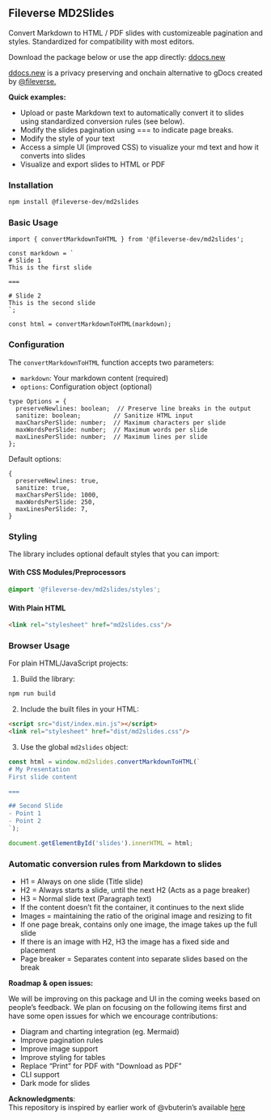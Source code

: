 ## Fileverse MD2Slides

Convert Markdown to HTML / PDF slides with customizeable pagination and styles. Standardized for compatibility with most editors.

Download the package below or use the app directly: [ddocs.new](http://ddocs.new/)

[ddocs.new](http://ddocs.new/) is a privacy preserving and onchain alternative to gDocs created by [@fileverse.](https://github.com/fileverse)
  
**Quick examples:**

* Upload or paste Markdown text to automatically convert it to slides using standardized conversion rules (see below).
* Modify the slides pagination using === to indicate page breaks.
* Modify the style of your text
* Access a simple UI (improved CSS) to visualize your md text and how it converts into slides
* Visualize and export slides to HTML or PDF


### Installation

```bash
npm install @fileverse-dev/md2slides
```

### Basic Usage

```tsx
import { convertMarkdownToHTML } from '@fileverse-dev/md2slides';

const markdown = `
# Slide 1
This is the first slide

===

# Slide 2
This is the second slide
`;

const html = convertMarkdownToHTML(markdown);
```

### Configuration

The `convertMarkdownToHTML` function accepts two parameters:
- `markdown`: Your markdown content (required)
- `options`: Configuration object (optional)

```tsx
type Options = {
  preserveNewlines: boolean;  // Preserve line breaks in the output
  sanitize: boolean;         // Sanitize HTML input
  maxCharsPerSlide: number;  // Maximum characters per slide
  maxWordsPerSlide: number;  // Maximum words per slide
  maxLinesPerSlide: number;  // Maximum lines per slide
};
```

Default options:
```tsx
{
  preserveNewlines: true,
  sanitize: true,
  maxCharsPerSlide: 1000,
  maxWordsPerSlide: 250,
  maxLinesPerSlide: 7,
}
```

### Styling

The library includes optional default styles that you can import:

#### With CSS Modules/Preprocessors
```css
@import '@fileverse-dev/md2slides/styles';
```

#### With Plain HTML
```html
<link rel="stylesheet" href="md2slides.css"/>
```

### Browser Usage

For plain HTML/JavaScript projects:

1. Build the library:
```bash
npm run build
```

2. Include the built files in your HTML:
```html
<script src="dist/index.min.js"></script>
<link rel="stylesheet" href="dist/md2slides.css"/>
```

3. Use the global `md2slides` object:
```javascript
const html = window.md2slides.convertMarkdownToHTML(`
# My Presentation
First slide content

===

## Second Slide
- Point 1
- Point 2
`);

document.getElementById('slides').innerHTML = html;
```


### Automatic conversion rules from Markdown to slides

* H1 = Always on one slide (Title slide)
* H2 = Always starts a slide, until the next H2 (Acts as a page breaker)
* H3 = Normal slide text (Paragraph text)
* If the content doesn’t fit the container, it continues to the next slide
* Images = maintaining the ratio of the original image and resizing to fit
* If one page break, contains only one image, the image takes up the full slide
* If there is an image with H2, H3 the image has a fixed side and placement
* Page breaker = Separates content into separate slides based on the break
    
      
      
**Roadmap & open issues:**  
      
 We will be improving on this package and UI in the coming weeks based on people’s feedback. We plan on focusing on the following items first and have some open issues for which we encourage contributions:

* Diagram and charting integration (eg. Mermaid)
* Improve pagination rules
* Improve image support
* Improve styling for tables
* Replace “Print” for PDF with "Download as PDF”
* CLI support
* Dark mode for slides

**Acknowledgments**:  
This repository is inspired by earlier work of @vbuterin’s available [here](https://github.com/vbuterin/slides_editor)



